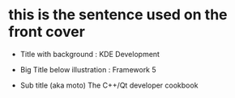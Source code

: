 # this is the sentence used on the front cover

- Title with background :
KDE Development

- Big Title below illustration :
Framework 5

- Sub title (aka moto)
The C++/Qt developer cookbook

